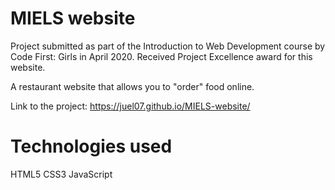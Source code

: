 # MIELS website
Project submitted as part of the Introduction to Web Development course by Code First: Girls in April 2020. 
Received Project Excellence award for this website.

A restaurant website that allows you to "order" food online.

Link to the project: https://juel07.github.io/MIELS-website/

# Technologies used
HTML5
CSS3
JavaScript

